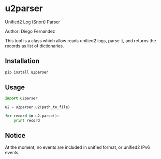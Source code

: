 # u2parser
Unified2 Log (Snort) Parser

Author: Diego Fernandez

This tool is a class which allow reads unified2 logs, parse it, and returns the records as list of dictionaries.

## Installation

```bash
pip install u2parser
```

## Usage

```python
import u2parser

u2 = u2parser.u2(path_to_file)

for record in u2.parse():
	print record
```


## Notice

At the moment, no events are included in unified format, or unified2 IPv6 events


